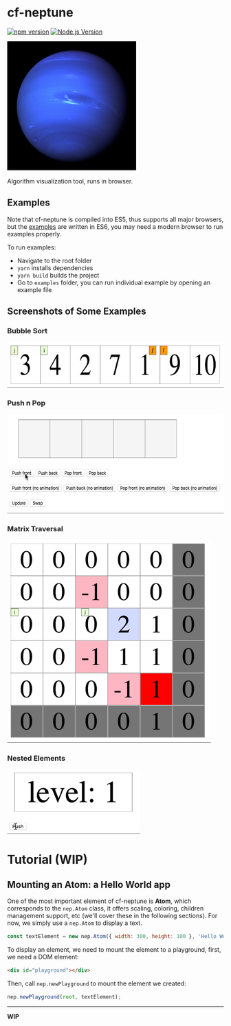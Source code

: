 # cf-neptune

[![npm version](https://img.shields.io/npm/v/cf-neptune.svg?style=flat-square)](https://npmjs.com/package/cf-neptune)
[![Node.js Version](http://img.shields.io/node/v/cf-neptune.svg?style=flat-square)](https://nodejs.org/en/)

<img src="./assets/neptune.jpg" width="300" height="300"/>

Algorithm visualization tool, runs in browser.

## Examples

Note that cf-neptune is compiled into ES5, thus supports all major browsers, but the [examples](./examples) are written in ES6, you may need a modern browser to run examples properly.

To run examples:

- Navigate to the root folder
- `yarn` installs dependencies
- `yarn build` builds the project
- Go to `examples` folder, you can run individual example by opening an example file

## Screenshots of Some Examples

### Bubble Sort

<img src="./assets/bubble-sort.mov.gif" width="652" height="106"/>

### Push n Pop

<img src="./assets/push-pop.mov.gif" width="614" height="230"/>

### Matrix Traversal

<img src="./assets/matrix-traversal.mov.gif" width="474" height="472"/>

### Nested Elements

<img src="./assets/nested-atoms.mov.gif" width="310" height="150"/>

# Tutorial (WIP)

## Mounting an Atom: a Hello World app

One of the most important element of cf-neptune is **Atom**, which corresponds to the `nep.Atom` class, it offers scaling, coloring, children management support, etc (we'll cover these in the following sections). For now, we simply use a `nep.Atom` to display a text.

```js
const textElement = new nep.Atom({ width: 300, height: 100 }, 'Hello World');
```

To display an element, we need to mount the element to a playground, first, we need a DOM element:

```html
<div id="playground"></div>
```

Then, call `nep.newPlayground` to mount the element we created:

```js
nep.newPlayground(root, textElement);
```

---

**WIP**
